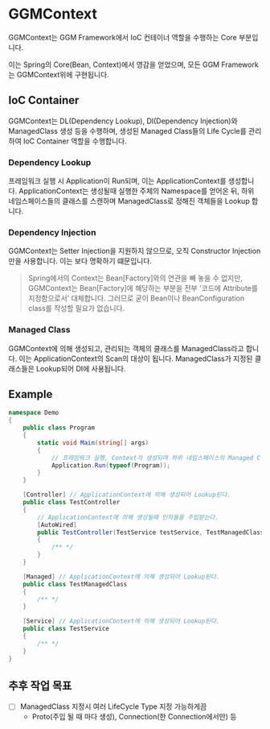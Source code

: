 # GGMContext
GGMContext는 GGM Framework에서 IoC 컨테이너 역할을 수행하는 Core 부분입니다.

이는 Spring의 Core(Bean, Context)에서 영감을 얻었으며, 모든 GGM Framework는 GGMContext위에 구현됩니다.

## IoC Container
GGMContext는 DL(Dependency Lookup), DI(Dependency Injection)와 ManagedClass 생성 등을 수행하며, 생성된 Managed Class들의 Life Cycle를 관리하여 IoC Container 역할을 수행합니다.

### Dependency Lookup
프레임워크 실행 시 Application이 Run되며, 이는 ApplicationContext를 생성합니다. ApplicationContext는 생성될때 실행한 주체의 Namespace를 얻어온 뒤, 하위 네임스페이스들의 클래스를 스캔하며 ManagedClass로 정해진 객체들을 Lookup 합니다.

### Dependency Injection
GGMContext는 Setter Injection을 지원하지 않으므로, 오직 Constructor Injection만을 사용합니다. 이는 보다 명확하기 떄문입니다.

> Spring에서의 Context는 Bean[Factory]와의 연관을 빼 놓을 수 없지만, GGMContext는 Bean[Factory]에 해당하는 부분을 전부 '코드에 Attribute를 지정함으로서' 대체합니다. 그러므로 굳이 Bean이나 BeanConfiguration class를 작성할 필요가 없습니다.

### Managed Class
GGMContext에 의해 생성되고, 관리되는 객체의 클래스를 ManagedClass라고 합니다.
이는 ApplicationContext의 Scan의 대상이 됩니다. ManagedClass가 지정된 클래스들은 Lookup되어 DI에 사용됩니다.

## Example
```cs
namespace Demo
{
    public class Program
    {
        static void Main(string[] args)
        {
            // 프레임워크 실행, Context가 생성되며 하위 네임스페이스의 Managed Class를 생성하여 Lookup한다.
            Application.Run(typeof(Program));
        }
    }

    [Controller] // ApplicationContext에 의해 생성되어 Lookup된다.
    public class TestController
    {
        // ApplicationContext에 의해 생성될때 인자들을 주입받는다.
        [AutoWired]
        public TestController(TestService testService, TestManagedClass dummy)
        {
            /** */
        }
    }

    [Managed] // ApplicationContext에 의해 생성되어 Lookup된다.
    public class TestManagedClass
    {
        /** */
    }

    [Service] // ApplicationContext에 의해 생성되어 Lookup된다.
    public class TestService
    {
        /** */
    }
}
```

## 추후 작업 목표
- [ ] ManagedClass 지정시 여러 LifeCycle Type 지정 가능하게끔
  - Proto(주입 될 때 마다 생성), Connection(한 Connection에서만) 등